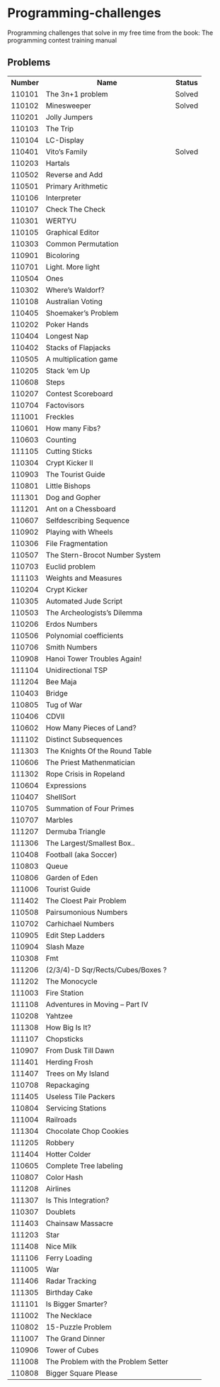 Programming-challenges
======================

Programming challenges that solve in my free time from the book: The programming contest training manual

Problems
--------

<table>
   <tr>
      <th>Number</th>
      <th>Name</th>
      <th>Status</th>
   </tr>
   <tr>
      <td>110101</td>
      <td>The 3n+1 problem</td>
      <td>Solved</td>
   </tr>
   <tr>
      <td>110102</td>
      <td>Minesweeper</td>
      <td>Solved</td>
   </tr>
   <tr>
      <td>110201</td>
      <td>Jolly Jumpers</td>
      <td></td>
   </tr>
   <tr>
      <td>110103</td>
      <td>The Trip</td>
      <td></td>
   </tr>
   <tr>
      <td>110104</td>
      <td>LC-Display</td>
      <td></td>
   </tr>
   <tr>
      <td>110401</td>
      <td>Vito’s Family</td>
      <td>Solved</td>
   </tr>
   <tr>
      <td>110203</td>
      <td>Hartals</td>
      <td></td>
   </tr>
   <tr>
      <td>110502</td>
      <td>Reverse and Add</td>
      <td></td>
   </tr>
   <tr>
      <td>110501</td>
      <td>Primary Arithmetic</td>
      <td></td>
   </tr>
   <tr>
      <td>110106</td>
      <td>Interpreter</td>
      <td></td>
   </tr>
   <tr>
      <td>110107</td>
      <td>Check The Check</td>
      <td></td>
   </tr>
   <tr>
      <td>110301</td>
      <td>WERTYU</td>
      <td></td>
   </tr>
   <tr>
      <td>110105</td>
      <td>Graphical Editor</td>
      <td></td>
   </tr>
   <tr>
      <td>110303</td>
      <td>Common Permutation</td>
      <td></td>
   </tr>
   <tr>
      <td>110901</td>
      <td>Bicoloring</td>
      <td></td>
   </tr>
   <tr>
      <td>110701</td>
      <td>Light. More light</td>
      <td></td>
   </tr>
   <tr>
      <td>110504</td>
      <td>Ones</td>
      <td></td>
   </tr>
   <tr>
      <td>110302</td>
      <td>Where’s Waldorf?</td>
      <td></td>
   </tr>
   <tr>
      <td>110108</td>
      <td>Australian Voting</td>
      <td></td>
   </tr>
   <tr>
      <td>110405</td>
      <td>Shoemaker’s Problem</td>
      <td></td>
   </tr>
   <tr>
      <td>110202</td>
      <td>Poker Hands</td>
      <td></td>
   </tr>
   <tr>
      <td>110404</td>
      <td>Longest Nap</td>
      <td></td>
   </tr>
   <tr>
      <td>110402</td>
      <td>Stacks of Flapjacks</td>
      <td></td>
   </tr>
   <tr>
      <td>110505</td>
      <td>A multiplication game</td>
      <td></td>
   </tr>
   <tr>
      <td>110205</td>
      <td>Stack ‘em Up</td>
      <td></td>
   </tr>
   <tr>
      <td>110608</td>
      <td>Steps</td>
      <td></td>
   </tr>
   <tr>
      <td>110207</td>
      <td>Contest Scoreboard</td>
      <td></td>
   </tr>
   <tr>
      <td>110704</td>
      <td>Factovisors</td>
      <td></td>
   </tr>
   <tr>
      <td>111001</td>
      <td>Freckles</td>
      <td></td>
   </tr>
   <tr>
      <td>110601</td>
      <td>How many Fibs?</td>
      <td></td>
   </tr>
   <tr>
      <td>110603</td>
      <td>Counting</td>
      <td></td>
   </tr>
   <tr>
      <td>111105</td>
      <td>Cutting Sticks</td>
      <td></td>
   </tr>
   <tr>
      <td>110304</td>
      <td>Crypt Kicker II</td>
      <td></td>
   </tr>
   <tr>
      <td>110903</td>
      <td>The Tourist Guide</td>
      <td></td>
   </tr>
   <tr>
      <td>110801</td>
      <td>Little Bishops</td>
      <td></td>
   </tr>
   <tr>
      <td>111301</td>
      <td>Dog and Gopher</td>
      <td></td>
   </tr>
   <tr>
      <td>111201</td>
      <td>Ant on a Chessboard</td>
      <td></td>
   </tr>
   <tr>
      <td>110607</td>
      <td>Selfdescribing Sequence</td>
      <td></td>
   </tr>
   <tr>
      <td>110902</td>
      <td>Playing with Wheels</td>
      <td></td>
   </tr>
   <tr>
      <td>110306</td>
      <td>File Fragmentation</td>
      <td></td>
   </tr>
   <tr>
      <td>110507</td>
      <td>The Stern-Brocot Number System</td>
      <td></td>
   </tr>
   <tr>
      <td>110703</td>
      <td>Euclid problem</td>
      <td></td>
   </tr>
   <tr>
      <td>111103</td>
      <td>Weights and Measures</td>
      <td></td>
   </tr>
   <tr>
      <td>110204</td>
      <td>Crypt Kicker</td>
      <td></td>
   </tr>
   <tr>
      <td>110305</td>
      <td>Automated Jude Script</td>
      <td></td>
   </tr>
   <tr>
      <td>110503</td>
      <td>The Archeologists’s Dilemma</td>
      <td></td>
   </tr>
   <tr>
      <td>110206</td>
      <td>Erdos Numbers</td>
      <td></td>
   </tr>
   <tr>
      <td>110506</td>
      <td>Polynomial coefficients</td>
      <td></td>
   </tr>
   <tr>
      <td>110706</td>
      <td>Smith Numbers</td>
      <td></td>
   </tr>
   <tr>
      <td>110908</td>
      <td>Hanoi Tower Troubles Again!</td>
      <td></td>
   </tr>
   <tr>
      <td>111104</td>
      <td>Unidirectional TSP</td>
      <td></td>
   </tr>
   <tr>
      <td>111204</td>
      <td>Bee Maja</td>
      <td></td>
   </tr>
   <tr>
      <td>110403</td>
      <td>Bridge</td>
      <td></td>
   </tr>
   <tr>
      <td>110805</td>
      <td>Tug of War</td>
      <td></td>
   </tr>
   <tr>
      <td>110406</td>
      <td>CDVII</td>
      <td></td>
   </tr>
   <tr>
      <td>110602</td>
      <td>How Many Pieces of Land?</td>
      <td></td>
   </tr>
   <tr>
      <td>111102</td>
      <td>Distinct Subsequences</td>
      <td></td>
   </tr>
   <tr>
      <td>111303</td>
      <td>The Knights Of the Round Table</td>
      <td></td>
   </tr>
   <tr>
      <td>110606</td>
      <td>The Priest Mathenmatician</td>
      <td></td>
   </tr>
   <tr>
      <td>111302</td>
      <td>Rope Crisis in Ropeland</td>
      <td></td>
   </tr>
   <tr>
      <td>110604</td>
      <td>Expressions</td>
      <td></td>
   </tr>
   <tr>
      <td>110407</td>
      <td>ShellSort</td>
      <td></td>
   </tr>
   <tr>
      <td>110705</td>
      <td>Summation of Four Primes</td>
      <td></td>
   </tr>
   <tr>
      <td>110707</td>
      <td>Marbles</td>
      <td></td>
   </tr>
   <tr>
      <td>111207</td>
      <td>Dermuba Triangle</td>
      <td></td>
   </tr>
   <tr>
      <td>111306</td>
      <td>The Largest/Smallest Box..</td>
      <td></td>
   </tr>
   <tr>
      <td>110408</td>
      <td>Football (aka Soccer)</td>
      <td></td>
   </tr>
   <tr>
      <td>110803</td>
      <td>Queue</td>
      <td></td>
   </tr>
   <tr>
      <td>110806</td>
      <td>Garden of Eden</td>
      <td></td>
   </tr>
   <tr>
      <td>111006</td>
      <td>Tourist Guide</td>
      <td></td>
   </tr>
   <tr>
      <td>111402</td>
      <td>The Cloest Pair Problem</td>
      <td></td>
   </tr>
   <tr>
      <td>110508</td>
      <td>Pairsumonious Numbers</td>
      <td></td>
   </tr>
   <tr>
      <td>110702</td>
      <td>Carhichael Numbers</td>
      <td></td>
   </tr>
   <tr>
      <td>110905</td>
      <td>Edit Step Ladders</td>
      <td></td>
   </tr>
   <tr>
      <td>110904</td>
      <td>Slash Maze</td>
      <td></td>
   </tr>
   <tr>
      <td>110308</td>
      <td>Fmt</td>
      <td></td>
   </tr>
   <tr>
      <td>111206</td>
      <td>(2/3/4)-D Sqr/Rects/Cubes/Boxes ?</td>
      <td></td>
   </tr>
   <tr>
      <td>111202</td>
      <td>The Monocycle</td>
      <td></td>
   </tr>
   <tr>
      <td>111003</td>
      <td>Fire Station</td>
      <td></td>
   </tr>
   <tr>
      <td>111108</td>
      <td>Adventures in Moving – Part IV</td>
      <td></td>
   </tr>
   <tr>
      <td>110208</td>
      <td>Yahtzee</td>
      <td></td>
   </tr>
   <tr>
      <td>111308</td>
      <td>How Big Is It?</td>
      <td></td>
   </tr>
   <tr>
      <td>111107</td>
      <td>Chopsticks</td>
      <td></td>
   </tr>
   <tr>
      <td>110907</td>
      <td>From Dusk Till Dawn</td>
      <td></td>
   </tr>
   <tr>
      <td>111401</td>
      <td>Herding Frosh</td>
      <td></td>
   </tr>
   <tr>
      <td>111407</td>
      <td>Trees on My Island</td>
      <td></td>
   </tr>
   <tr>
      <td>110708</td>
      <td>Repackaging</td>
      <td></td>
   </tr>
   <tr>
      <td>111405</td>
      <td>Useless Tile Packers</td>
      <td></td>
   </tr>
   <tr>
      <td>110804</td>
      <td>Servicing Stations</td>
      <td></td>
   </tr>
   <tr>
      <td>111004</td>
      <td>Railroads</td>
      <td></td>
   </tr>
   <tr>
      <td>111304</td>
      <td>Chocolate Chop Cookies</td>
      <td></td>
   </tr>
   <tr>
      <td>111205</td>
      <td>Robbery</td>
      <td></td>
   </tr>
   <tr>
      <td>111404</td>
      <td>Hotter Colder</td>
      <td></td>
   </tr>
   <tr>
      <td>110605</td>
      <td>Complete Tree labeling</td>
      <td></td>
   </tr>
   <tr>
      <td>110807</td>
      <td>Color Hash</td>
      <td></td>
   </tr>
   <tr>
      <td>111208</td>
      <td>Airlines</td>
      <td></td>
   </tr>
   <tr>
      <td>111307</td>
      <td>Is This Integration?</td>
      <td></td>
   </tr>
   <tr>
      <td>110307</td>
      <td>Doublets</td>
      <td></td>
   </tr>
   <tr>
      <td>111403</td>
      <td>Chainsaw Massacre</td>
      <td></td>
   </tr>
   <tr>
      <td>111203</td>
      <td>Star</td>
      <td></td>
   </tr>
   <tr>
      <td>111408</td>
      <td>Nice Milk</td>
      <td></td>
   </tr>
   <tr>
      <td>111106</td>
      <td>Ferry Loading</td>
      <td></td>
   </tr>
   <tr>
      <td>111005</td>
      <td>War</td>
      <td></td>
   </tr>
   <tr>
      <td>111406</td>
      <td>Radar Tracking</td>
      <td></td>
   </tr>
   <tr>
      <td>111305</td>
      <td>Birthday Cake</td>
      <td></td>
   </tr>
   <tr>
      <td>111101</td>
      <td>Is Bigger Smarter?</td>
      <td></td>
   </tr>
   <tr>
      <td>111002</td>
      <td>The Necklace</td>
      <td></td>
   </tr>
   <tr>
      <td>110802</td>
      <td>15-Puzzle Problem</td>
      <td></td>
   </tr>
   <tr>
      <td>111007</td>
      <td>The Grand Dinner</td>
      <td></td>
   </tr>
   <tr>
      <td>110906</td>
      <td>Tower of Cubes</td>
      <td></td>
   </tr>
   <tr>
      <td>111008</td>
      <td>The Problem with the Problem Setter</td>
      <td></td>
   </tr>
   <tr>
      <td>110808</td>
      <td>Bigger Square Please</td>
      <td></td>
   </tr>
</table>